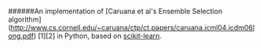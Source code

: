 ######An implementation of [Caruana et al's Ensemble Selection algorithm] (http://www.cs.cornell.edu/~caruana/ctp/ct.papers/caruana.icml04.icdm06long.pdf) [1][2] in Python, based on [scikit-learn](http://scikit-learn.org).

